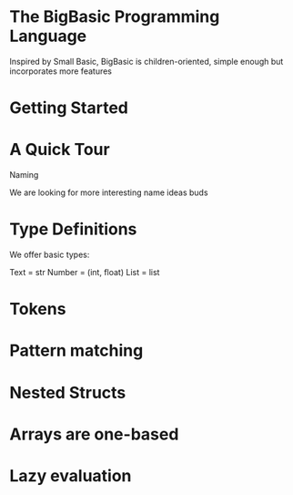 # The BigBasic Programming Language

Inspired by Small Basic, BigBasic is children-oriented,  simple enough but incorporates more features 

# Getting Started

# A Quick Tour 

Naming 

We are looking for more interesting name ideas buds

# Type Definitions

We offer basic types:

Text = str
Number = (int, float)
List = list

# Tokens

# Pattern matching

# Nested Structs

# Arrays are one-based

# Lazy evaluation


